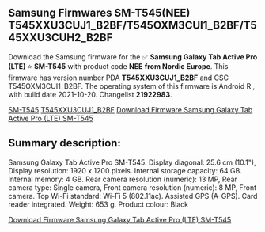 <h2>Samsung Firmwares SM-T545(NEE) T545XXU3CUJ1_B2BF/T545OXM3CUI1_B2BF/T545XXU3CUH2_B2BF</h2>
Download the Samsung firmware for the ✅ <strong>Samsung Galaxy Tab Active Pro (LTE) </strong> ⭐ <strong>SM-T545</strong> with product code <strong>NEE</strong> <strong> from Nordic Europe</strong>. This firmware has version number PDA <strong>T545XXU3CUJ1_B2BF</strong> and CSC T545OXM3CUI1_B2BF. The operating system of this firmware is Android R , with build date 2021-10-20. Changelist <strong>21922983</strong>.


[SM-T545](https://samfirm.shop/samsung/model/SM-T545)
[T545XXU3CUJ1_B2BF](https://samfirm.shop/samsung/pda/T545XXU3CUJ1_B2BF)
[Download Firmware Samsung Galaxy Tab Active Pro (LTE) SM-T545](https://samfirm.shop/samsung/firmware/466810)
<h2>Summary description:</h2>
<p>Samsung Galaxy Tab Active Pro SM-T545. Display diagonal: 25.6 cm (10.1"), Display resolution: 1920 x 1200 pixels. Internal storage capacity: 64 GB. Internal memory: 4 GB. Rear camera resolution (numeric): 13 MP, Rear camera type: Single camera, Front camera resolution (numeric): 8 MP, Front camera. Top Wi-Fi standard: Wi-Fi 5 (802.11ac). Assisted GPS (A-GPS). Card reader integrated. Weight: 653 g. Product colour: Black</p>


[Download Firmware Samsung Galaxy Tab Active Pro (LTE) SM-T545](https://samfirm.shop/samsung/firmware/466810)

